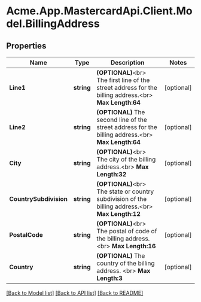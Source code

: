 
# Acme.App.MastercardApi.Client.Model.BillingAddress

## Properties

Name | Type | Description | Notes
------------ | ------------- | ------------- | -------------
**Line1** | **string** | __(OPTIONAL)__&lt;br&gt; The first line of the street address for the billing address.&lt;br&gt; __Max Length:64__  | [optional] 
**Line2** | **string** | __(OPTIONAL)__ The second line of the street address for the billing address.&lt;br&gt; __Max Length:64__  | [optional] 
**City** | **string** | __(OPTIONAL)__&lt;br&gt; The city of the billing address.&lt;br&gt; __Max Length:32__  | [optional] 
**CountrySubdivision** | **string** | __(OPTIONAL)__&lt;br&gt; The state or country subdivision of the billing address.&lt;br&gt; __Max Length:12__  | [optional] 
**PostalCode** | **string** | __(OPTIONAL)__&lt;br&gt; The postal of code of the billing address.&lt;br&gt; __Max Length:16__  | [optional] 
**Country** | **string** | __(OPTIONAL)__ The country of the billing address. &lt;br&gt; __Max Length:3__  | [optional] 

[[Back to Model list]](../README.md#documentation-for-models)
[[Back to API list]](../README.md#documentation-for-api-endpoints)
[[Back to README]](../README.md)

